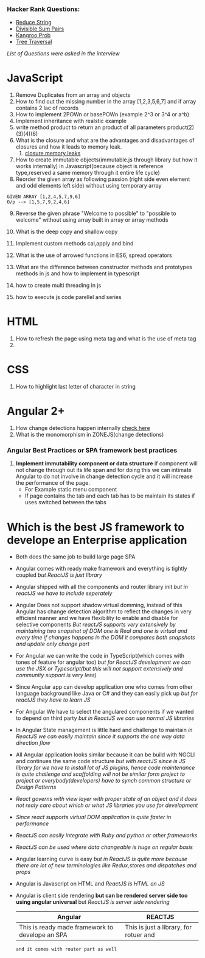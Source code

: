  ### Hacker Rank Questions:
* [Reduce String](https://www.hackerrank.com/challenges/reduced-string/problem)
* [Divisible Sum Pairs](https://www.hackerrank.com/challenges/divisible-sum-pairs/problem)
* [Kangroo Prob](https://www.hackerrank.com/challenges/kangaroo/problem)
* [Tree Traversal](https://www.hackerrank.com/challenges/tree-preorder-traversal/problem)




*List of Questions were asked in the interview*
# JavaScript  
1. Remove Duplicates from an array and objects 
2. How to find out the missing number in the array [1,2,3,5,6,7] and if array contains 2 lac of records 
3. How to implement 2POWn or basePOWn (example 2^3 or 3^4 or a^b)
4. Implement inheritance with realstic example 
5. write method product to return an product of all parameters product(2)(3)(4)(6)
6. What is the closure and what are the advantages and disadvantages of closures and how it leads to memory leak.
    1. [closure memory leaks ](https://auth0.com/blog/four-types-of-leaks-in-your-javascript-code-and-how-to-get-rid-of-them/)
7. How to create immutable objects(immutable.js through library but how it works internally) in Javascript(because object is reference type,reserved a same memory through it entire life cycle)
8. Reorder the given array as following passion (right side even element and odd elements left side) without using temporary array 
```
GIVEN ARRAY [1,2,4,5,7,9,6]
O/p --> [1,5,7,9,2,4,6]
```
9. Reverse the given phrase "Welcome to possible" to "possible to welcome" without using array built in array or array methods 

10. What is the deep copy and shallow copy 
11. Implement custom methods cal,apply and bind 
12. What is the use of arrowed functions in ES6, spread operators 
13. What are the difference between constructor methods and prototypes methods in js and how to implement in typescript  
14. how to create multi threading in js 
15. how to execute js code parellel and series 

# HTML
1. How to refresh the page using meta tag and what is the use of meta tag 
2. 


# CSS
1. How to highlight last letter of character in string 

# Angular 2+
1. How change detections happen internally [check here](https://www.youtube.com/watch?v=CUxD91DWkGM)
2. What is the monomorphism in ZONEJS(change detections)

### Angular Best Practices or SPA framework best practices 
1. **Implement immutability component or data structure** if component will not change through out its life span and for doing this we can intimate Angular to do not involve in change detection cycle and it will increase the performance of the page. 
    * For Example static menu component 
    * If page contains the tab and each tab has to be maintain its states if uses switched between the tabs 
# Which is the best JS framework to develope an Enterprise application 
* Both does the same job to build large page SPA 
* Angular comes with ready make framework and everything is tightly coupled *but ReactJS is just library*
* Angular shipped with all the components and router library init *but in reactJS we have to include seperately*

* Angular Does not support shadow virtual domming, instead of this Angular has change detection algorithm to reflect the changes in very efficient manner and we have flexibility to enable and disable for selective components *But reactJS supports very extensively by maintaining two snapshot of DOM one is Real and one is virtual and every time if changes happens in the DOM it compares both snapshots and update only change part*

* For Angular we can write the code in TypeScript(which comes with tones of feature for angular too) *but for ReactJS development we can use the JSX or Typescript(but this will not support extensively and community support is very less)*

* Since Angular app can develop application one who comes from other language background like Java or C# and they can easily pick up *but for reactJS they have to learn JS*

* For Angular We have to select the angulared components if we wanted to depend on third party *but in ReactJS we can use normal JS libraries*

* In Angular State management is little hard and challenge to maintain *in ReactJS we can easily maintain since it supports the one way data direction flow*

* All Angular application looks similar because it can be build with NGCLI and continues the same code structure *but with reactJS since is JS library for we have to install lot of JS plugins, hence code maintenance is quite challenge and scaffolding will not be similar form project to project or everybody(developers)  have to synch common structure or Design Patterns*

* *React governs with view layer with proper state of an object and it does not realy care about which or what JS libraries you use for development* 

* *Since react supports virtual DOM application is quite faster in performance*

* *ReactJS can easily integrate with Ruby and python or other frameworks*

* *ReactJS can be used where data changeable is huge on regular basis*

* Angular learning curve is easy *but in ReactJS is quite more because there are lot of new terminologies like Redux,stores and dispatches and props*

* Angular is Javascript on HTML and *ReactJS is HTML on JS*

* Angular is client side rendering **but can be rendered server side too using angular universal** but *ReactJS is server side rendering*



    | Angular                                          | REACTJS     |
    | -------------------------------------------------|--------------
    | This is ready made framework to develope an SPA  | This is just a library, for rotuer and       |
      and it comes with router part as well 


